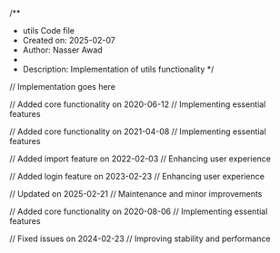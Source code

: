 /**
 * utils Code file
 * Created on: 2025-02-07
 * Author: Nasser Awad
 *
 * Description: Implementation of utils functionality
 */
 
// Implementation goes here


// Added core functionality on 2020-06-12
// Implementing essential features

// Added core functionality on 2021-04-08
// Implementing essential features

// Added import feature on 2022-02-03
// Enhancing user experience

// Added login feature on 2023-02-23
// Enhancing user experience

// Updated on 2025-02-21
// Maintenance and minor improvements

// Added core functionality on 2020-08-06
// Implementing essential features

// Fixed issues on 2024-02-23
// Improving stability and performance
